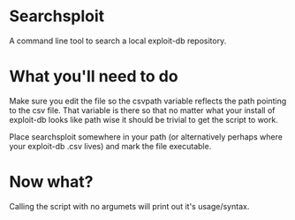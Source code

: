 Searchsploit
============

A command line tool to search a local exploit-db repository.


What you'll need to do
======================

Make sure you edit the file so the csvpath variable reflects the path pointing to the csv file. That variable is there so that no matter what your install of exploit-db looks like path wise it should be trivial to get the script to work.

Place searchsploit somewhere in your path (or alternatively perhaps where your exploit-db .csv lives) and mark the file executable.


Now what?
=========

Calling the script with no argumets will print out it's usage/syntax.
